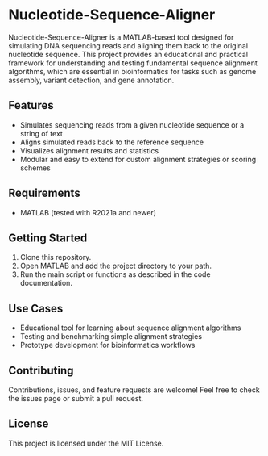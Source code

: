 # Nucleotide-Sequence-Aligner

Nucleotide-Sequence-Aligner is a MATLAB-based tool designed for simulating DNA sequencing reads and aligning them back to the original nucleotide sequence. This project provides an educational and practical framework for understanding and testing fundamental sequence alignment algorithms, which are essential in bioinformatics for tasks such as genome assembly, variant detection, and gene annotation.

## Features

- Simulates sequencing reads from a given nucleotide sequence or a string of text
- Aligns simulated reads back to the reference sequence
- Visualizes alignment results and statistics
- Modular and easy to extend for custom alignment strategies or scoring schemes

## Requirements

- MATLAB (tested with R2021a and newer)

## Getting Started

1. Clone this repository.
2. Open MATLAB and add the project directory to your path.
3. Run the main script or functions as described in the code documentation.

## Use Cases

- Educational tool for learning about sequence alignment algorithms
- Testing and benchmarking simple alignment strategies
- Prototype development for bioinformatics workflows

## Contributing

Contributions, issues, and feature requests are welcome! Feel free to check the issues page or submit a pull request.

## License

This project is licensed under the MIT License.
